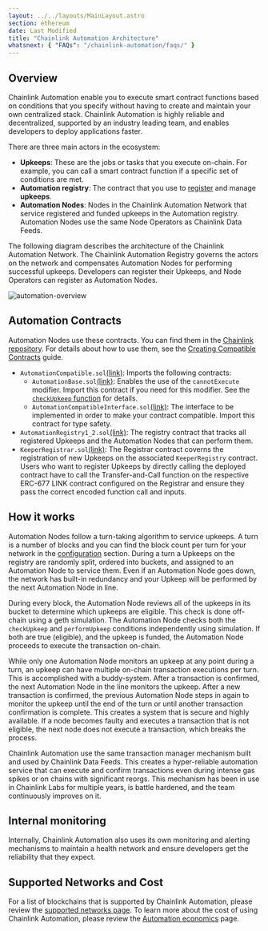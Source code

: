 ```yaml
---
layout: ../../layouts/MainLayout.astro
section: ethereum
date: Last Modified
title: "Chainlink Automation Architecture"
whatsnext: { "FAQs": "/chainlink-automation/faqs/" }
---
```


## Overview

Chainlink Automation enable you to execute smart contract functions based on conditions that you specify without having to create and maintain your own centralized stack. Chainlink Automation is highly reliable and decentralized, supported by an industry leading team, and enables developers to deploy applications faster.

There are three main actors in the ecosystem:

- **Upkeeps**: These are the jobs or tasks that you execute on-chain. For example, you can call a smart contract function if a specific set of conditions are met.
- **Automation registry**: The contract that you use to [register](/chainlink-automation/register-upkeep/) and manage **upkeeps**.
- **Automation Nodes**: Nodes in the Chainlink Automation Network that service registered and funded upkeeps in the Automation registry. Automation Nodes use the same Node Operators as Chainlink Data Feeds.

The following diagram describes the architecture of the Chainlink Automation Network. The Chainlink Automation Registry governs the actors on the network and compensates Automation Nodes for performing successful upkeeps. Developers can register their Upkeeps, and Node Operators can register as Automation Nodes.

![automation-overview](/images/contract-devs/automation/automation-overview.png)

## Automation Contracts

Automation Nodes use these contracts. You can find them in the [Chainlink repository](https://github.com/smartcontractkit/chainlink/tree/develop/contracts/src/v0.8). For details about how to use them, see the [Creating Compatible Contracts](/chainlink-automation/compatible-contracts/) guide.

- `AutomationCompatible.sol`[(link)](https://github.com/smartcontractkit/chainlink/blob/develop/contracts/src/v0.8/AutomationCompatible.sol): Imports the following contracts:
  - `AutomationBase.sol`[(link)](https://github.com/smartcontractkit/chainlink/blob/develop/contracts/src/v0.8/AutomationBase.sol): Enables the use of the `cannotExecute` modifier. Import this contract if you need for this modifier. See the [`checkUpkeep` function](/chainlink-automation/compatible-contracts#checkupkeep-function) for details.
  - `AutomationCompatibleInterface.sol`[(link)](https://github.com/smartcontractkit/chainlink/blob/develop/contracts/src/v0.8/interfaces/AutomationCompatibleInterface.sol): The interface to be implemented in order to make your contract compatible. Import this contract for type safety.
- `AutomationRegistry1_2.sol`[(link)](https://github.com/smartcontractkit/chainlink/blob/develop/contracts/src/v0.8/AutomationRegistry1_2.sol): The registry contract that tracks all registered Upkeeps and the Automation Nodes that can perform them.
- `KeeperRegistrar.sol`[(link)](https://github.com/smartcontractkit/chainlink/blob/develop/contracts/src/v0.8/KeeperRegistrar.sol): The Registrar contract coverns the registration of new Upkeeps on the associated `KeeperRegistry` contract. Users who want to register Upkeeps by directly calling the deployed contract have to call the Transfer-and-Call function on the respective ERC-677 LINK contract configured on the Registrar and ensure they pass the correct encoded function call and inputs.

## How it works

Automation Nodes follow a turn-taking algorithm to service upkeeps. A turn is a number of blocks and you can find the block count per turn for your network in the [configuration](/chainlink-automation/supported-networks/#configurations) section. During a turn a Upkeeps on the registry are randomly split, ordered into buckets, and assigned to an Automation Node to service them. Even if an Automation Node goes down, the network has built-in redundancy and your Upkeep will be performed by the next Automation Node in line.

During every block, the Automation Node reviews all of the upkeeps in its bucket to determine which upkeeps are eligible. This check is done off-chain using a geth simulation. The Automation Node checks both the `checkUpkeep` and `performUpkeep` conditions independently using simulation. If both are true (eligible), and the upkeep is funded, the Automation Node proceeds to execute the transaction on-chain.

While only one Automation Node monitors an upkeep at any point during a turn, an upkeep can have multiple on-chain transaction executions per turn. This is accomplished with a buddy-system. After a transaction is confirmed, the next Automation Node in the line monitors the upkeep. After a new transaction is confirmed, the previous Automation Node steps in again to monitor the upkeep until the end of the turn or until another transaction confirmation is complete. This creates a system that is secure and highly available. If a node becomes faulty and executes a transaction that is not eligible, the next node does not execute a transaction, which breaks the process.

Chainlink Automation use the same transaction manager mechanism built and used by Chainlink Data Feeds. This creates a hyper-reliable automation service that can execute and confirm transactions even during intense gas spikes or on chains with significant reorgs. This mechanism has been in use in Chainlink Labs for multiple years, is battle hardened, and the team continuously improves on it.

## Internal monitoring

Internally, Chainlink Automation also uses its own monitoring and alerting mechanisms to maintain a health network and ensure developers get the reliability that they expect.

## Supported Networks and Cost

For a list of blockchains that is supported by Chainlink Automation, please review the [supported networks page](/chainlink-automation/supported-networks). To learn more about the cost of using Chainlink Automation, please review the [Automation economics](/chainlink-automation/automation-economics) page.
